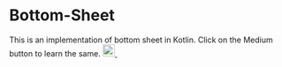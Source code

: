 # Bottom-Sheet
This is an implementation of bottom sheet in Kotlin.
Click on the Medium button to learn the same. 
<a href="https://medium.com/data-science-community-srm/modal-bottom-sheet-in-kotlin-83c17a117503">
  <img alt="Medium" width="22px" src="https://cdn.jsdelivr.net/npm/simple-icons@3.2.0/icons/medium.svg" />
</a> &nbsp;&nbsp;
